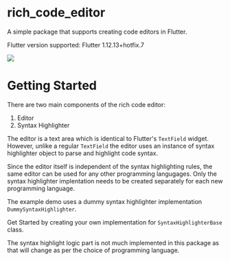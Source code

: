 # rich_code_editor

A simple package that supports creating code editors in Flutter.

Flutter version supported: Flutter 1.12.13+hotfix.7

![](https://github.com/psovit/rich_code_editor/blob/master/demo.gif)

# Getting Started

There are two main components of the rich code editor:

1) Editor
2) Syntax Highlighter

The editor is a text area which is identical to Flutter's `TextField` widget. However, unlike a regular `TextField` the editor uses an instance of syntax highlighter object to parse and highlight code syntax.

Since the editor itself is independent of the syntax highlighting rules, the same editor can be used for any other programming langugages. Only the syntax highlighter implentation needs to be created separately for each new programming language.

The example demo uses a dummy syntax highlighter implementation `DummySyntaxHighlighter`.

Get Started by creating your own implementation for `SyntaxHighlighterBase` class.

The syntax highlight logic part is not much implemented in this package as that will change as per the choice of programming language.
